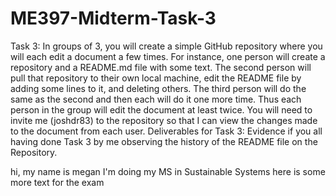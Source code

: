 # ME397-Midterm-Task-3
Task 3: In groups of 3, you will create a simple GitHub repository where you will each edit a
document a few times. For instance, one person will create a repository and a README.md file
with some text. The second person will pull that repository to their own local machine, edit the
README file by adding some lines to it, and deleting others. The third person will do the same
as the second and then each will do it one more time. Thus each person in the group will edit the
document at least twice. You will need to invite me (joshdr83) to the repository so that I can
view the changes made to the document from each user.
Deliverables for Task 3: Evidence if you all having done Task 3 by me observing the history of
the README file on the Repository.

hi, my name is megan
I'm doing my MS in Sustainable Systems
here is some more text for the exam

